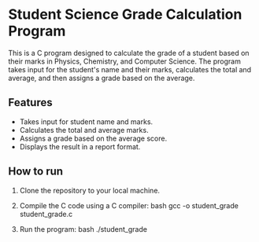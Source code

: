 # Student Science Grade Calculation Program

This is a C program designed to calculate the grade of a student based on their marks in Physics, Chemistry, and Computer Science. The program takes input for the student's name and their marks, calculates the total and average, and then assigns a grade based on the average.

## Features

- Takes input for student name and marks.
- Calculates the total and average marks.
- Assigns a grade based on the average score.
- Displays the result in a report format.

## How to run

1. Clone the repository to your local machine.
2. Compile the C code using a C compiler:
    bash
    gcc -o student_grade student_grade.c
    
3. Run the program:
    bash
    ./student_grade
    
